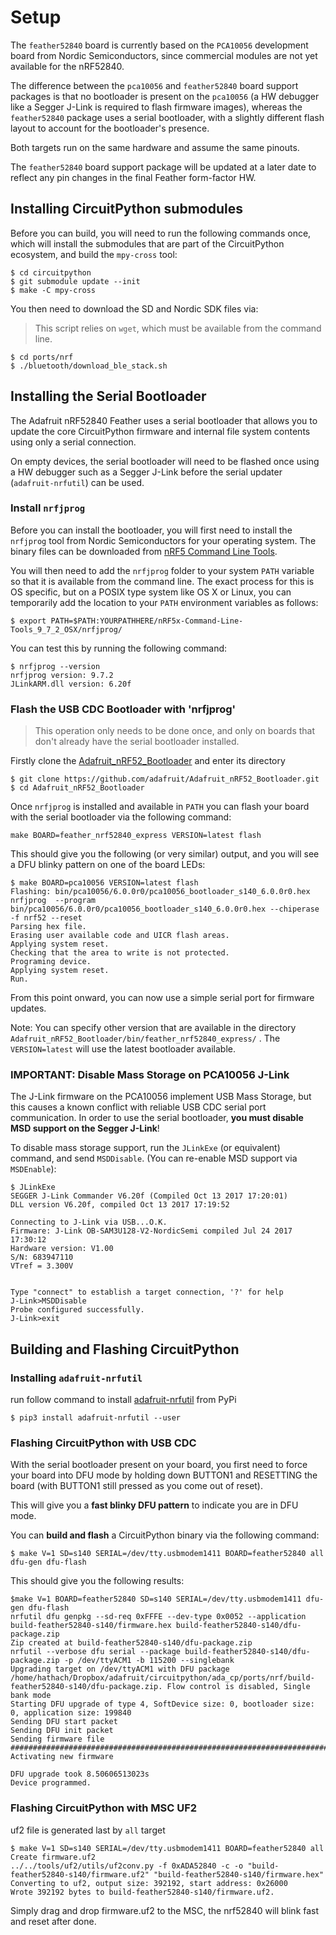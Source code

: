 # Setup

The `feather52840` board is currently based on the `PCA10056` development
board from Nordic Semiconductors, since commercial modules are not yet
available for the nRF52840.

The difference between the `pca10056` and `feather52840` board support
packages is that no bootloader is present on the `pca10056` (a HW debugger
like a Segger J-Link is required to flash firmware images), whereas the
`feather52840` package uses a serial bootloader, with a slightly different
flash layout to account for the bootloader's presence.

Both targets run on the same hardware and assume the same pinouts.

The `feather52840` board support package will be updated at a later date
to reflect any pin changes in the final Feather form-factor HW.

## Installing CircuitPython submodules

Before you can build, you will need to run the following commands once, which
will install the submodules that are part of the CircuitPython ecosystem, and
build the `mpy-cross` tool:

```
$ cd circuitpython
$ git submodule update --init
$ make -C mpy-cross
```

You then need to download the SD and Nordic SDK files via:

> This script relies on `wget`, which must be available from the command line.

```
$ cd ports/nrf
$ ./bluetooth/download_ble_stack.sh
```

## Installing the Serial Bootloader

The Adafruit nRF52840 Feather uses a serial bootloader that allows you to
update the core CircuitPython firmware and internal file system contents
using only a serial connection.

On empty devices, the serial bootloader will need to be flashed once using a
HW debugger such as a Segger J-Link before the serial updater (`adafruit-nrfutil`) can
be used.

### Install `nrfjprog`

Before you can install the bootloader, you will first need to install the
`nrfjprog` tool from Nordic Semiconductors for your operating system. The
binary files can be downloaded from [nRF5 Command Line Tools](https://www.nordicsemi.com/Software-and-Tools/Development-Tools/nRF5-Command-Line-Tools).

You will then need to add the `nrfjprog` folder to your system `PATH` variable
so that it is available from the command line. The exact process for this is
OS specific, but on a POSIX type system like OS X or Linux, you can
temporarily add the location to your `PATH` environment variables as follows:

```
$ export PATH=$PATH:YOURPATHHERE/nRF5x-Command-Line-Tools_9_7_2_OSX/nrfjprog/
```

You can test this by running the following command:

```
$ nrfjprog --version
nrfjprog version: 9.7.2
JLinkARM.dll version: 6.20f
```

### Flash the USB CDC Bootloader with 'nrfjprog'

> This operation only needs to be done once, and only on boards that don't
  already have the serial bootloader installed.

Firstly clone the [Adafruit_nRF52_Bootloader](https://github.com/adafruit/Adafruit_nRF52_Bootloader.git) and enter its directory

```
$ git clone https://github.com/adafruit/Adafruit_nRF52_Bootloader.git
$ cd Adafruit_nRF52_Bootloader
```

Once `nrfjprog` is installed and available in `PATH` you can flash your
board with the serial bootloader via the following command:

```
make BOARD=feather_nrf52840_express VERSION=latest flash
```

This should give you the following (or very similar) output, and you will see
a DFU blinky pattern on one of the board LEDs:

```
$ make BOARD=pca10056 VERSION=latest flash
Flashing: bin/pca10056/6.0.0r0/pca10056_bootloader_s140_6.0.0r0.hex
nrfjprog  --program bin/pca10056/6.0.0r0/pca10056_bootloader_s140_6.0.0r0.hex --chiperase -f nrf52 --reset
Parsing hex file.
Erasing user available code and UICR flash areas.
Applying system reset.
Checking that the area to write is not protected.
Programing device.
Applying system reset.
Run.
```

From this point onward, you can now use a simple serial port for firmware
updates.

Note: You can specify other version that are available in the directory `Adafruit_nRF52_Bootloader/bin/feather_nrf52840_express/` . The `VERSION=latest` will use the latest bootloader available.

### IMPORTANT: Disable Mass Storage on PCA10056 J-Link

The J-Link firmware on the PCA10056 implement USB Mass Storage, but this
causes a known conflict with reliable USB CDC serial port communication. In
order to use the serial bootloader, **you must disable MSD support on the
Segger J-Link**!

To disable mass storage support, run the `JLinkExe` (or equivalent) command,
and send `MSDDisable`. (You can re-enable MSD support via `MSDEnable`):

```
$ JLinkExe
SEGGER J-Link Commander V6.20f (Compiled Oct 13 2017 17:20:01)
DLL version V6.20f, compiled Oct 13 2017 17:19:52

Connecting to J-Link via USB...O.K.
Firmware: J-Link OB-SAM3U128-V2-NordicSemi compiled Jul 24 2017 17:30:12
Hardware version: V1.00
S/N: 683947110
VTref = 3.300V


Type "connect" to establish a target connection, '?' for help
J-Link>MSDDisable
Probe configured successfully.
J-Link>exit
```

## Building and Flashing CircuitPython

### Installing `adafruit-nrfutil`

run follow command to install [adafruit-nrfutil](https://github.com/adafruit/Adafruit_nRF52_nrfutil) from PyPi

```
$ pip3 install adafruit-nrfutil --user
```

### Flashing CircuitPython with USB CDC

With the serial bootloader present on your board, you first need to force your
board into DFU mode by holding down BUTTON1 and RESETTING the board (with
BUTTON1 still pressed as you come out of reset).

This will give you a **fast blinky DFU pattern** to indicate you are in DFU
mode.

You can **build and flash** a CircuitPython binary via the following command:

```
$ make V=1 SD=s140 SERIAL=/dev/tty.usbmodem1411 BOARD=feather52840 all dfu-gen dfu-flash
```

This should give you the following results:

```
$make V=1 BOARD=feather52840 SD=s140 SERIAL=/dev/tty.usbmodem1411 dfu-gen dfu-flash
nrfutil dfu genpkg --sd-req 0xFFFE --dev-type 0x0052 --application build-feather52840-s140/firmware.hex build-feather52840-s140/dfu-package.zip
Zip created at build-feather52840-s140/dfu-package.zip
nrfutil --verbose dfu serial --package build-feather52840-s140/dfu-package.zip -p /dev/ttyACM1 -b 115200 --singlebank
Upgrading target on /dev/ttyACM1 with DFU package /home/hathach/Dropbox/adafruit/circuitpython/ada_cp/ports/nrf/build-feather52840-s140/dfu-package.zip. Flow control is disabled, Single bank mode
Starting DFU upgrade of type 4, SoftDevice size: 0, bootloader size: 0, application size: 199840
Sending DFU start packet
Sending DFU init packet
Sending firmware file
#########################################################################################################################################################################################################################################################################################################################################################################################################
Activating new firmware

DFU upgrade took 8.50606513023s
Device programmed.
```

### Flashing CircuitPython with MSC UF2

uf2 file is generated last by `all` target

```
$ make V=1 SD=s140 SERIAL=/dev/tty.usbmodem1411 BOARD=feather52840 all
Create firmware.uf2
../../tools/uf2/utils/uf2conv.py -f 0xADA52840 -c -o "build-feather52840-s140/firmware.uf2" "build-feather52840-s140/firmware.hex"
Converting to uf2, output size: 392192, start address: 0x26000
Wrote 392192 bytes to build-feather52840-s140/firmware.uf2.
```

Simply drag and drop firmware.uf2 to the MSC, the nrf52840 will blink fast and reset after done.
